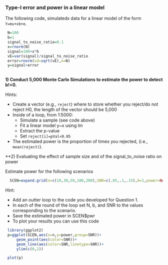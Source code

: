 

### Type-I error and power in a linear model

The following code, simulateds data for a linear model of the form `Y=mu+xb+e`.

```r
 N=100
 b=1
 signal_to_noise_ratio=0.1
 x=rnorm(N)
 signal=100+x*b 
 vE=var(signal)/signal_to_noise_ratio
 error=rnorm(sd=sqrt(vE),n=N) 
 y=signal+error
 
```

**1) Conduct 5,000 Monte Carlo Simulations to estimate the power to detect b!=0.**

Hints:

  - Create a vector (e.g., `reject`) where to store whether you reject/do not reject H0, the length of the vector should be 5,000
  - Inside of a loop, from 1:5000:
     - Simulate a sample (see code above)
     - Fit a linear model y~x using lm
     - Extract the p-value
     - Set `reject[i]=pVal<0.05`
   - The estimated power is the proportion of times you rejected, (i.e., `mean(reject)`).
   


**2) Evaluating the effect of sample size and of the signal_to_noise ratio on power

Estimate power for the following scenarios

```r
  SCEN=expand.grid(n=c(10,30,50,100,200),SNR=c(.05,.1,.15),b=1,power=NA) # SNR=signal_to_noise_ratio
```

Hint: 
 
 - Add an outter loop to the code you developed for Question 1. 
 - In each of the round of the loop set N, b, and SNR to the values corresponding to the scenario.
 - Save the estimated power in SCEN$pwr
 - To plot your results you can use this code

```r
 library(ggplot2)
 p=ggplot(SCEN,aes(x=n,y=power,group=SNR))+
     geom_point(aes(color=SNR))+
     geom_line(aes(color=SNR,linetype=SNR))+
     ylim(c(0,1))

 plot(p)
```

